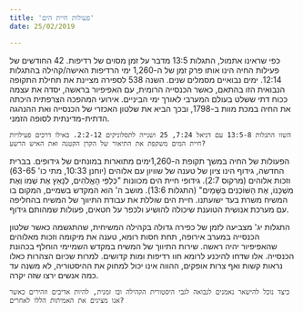 ```yaml
---
title: 'פעולות חיית הים'
date: 25/02/2019

---
```


כפי שראינו אתמול, התגלות 13:5 מדבר על זמן מסוים של רדיפות. 42 החודשים של פעילות החיה הינו אותו פרק זמן של ה-1,260 ימי הרדיפות האישה/קהילה בהתגלות 12:14. ימים נבואיים מסמלים שנים. השנה 538 לספירה מציינת את תחילת התקופה הנבואית הזו בהתאם, כאשר הכנסייה הרומית, עם האפיפיור בראשה, יסדה את עצמה ככוח דתי ששלט בעולם המערבי לאורך ימי הביניים. אירועי המהפכה הצרפתית היכתה את החיה במכת מוות ב-1798, ובכך הביא את שלטון האכזרי של הכנסייה ואת ההנהגה הדתית-מדינתית לסופה הזמני. 

`השוו התגלות 13:5-8 עם דניאל 7:24, 25 ושנייה לתסלוניקים 2:2-12. באילו דרכים פעילויות חיית המים משקפת את התיאור של הקרן הקטנה ואת האיש הרשע?`

הפעולות של החיה במשך תקופת ה-1,260ימים מתוארות במונחים של גידופים. בברית החדשה, גידוף הינו ציון של טענה של שוויון עם אלוהים (יוחנן 10:33, מתי כו' 63-65)  וזכות אלוהים (מרקוס 2:7). גידופי חיית הים מכוונות "כְּלַפֵּי הָאֱלֹהִים, לְנָאֵץ אֶת שְׁמוֹ וְאֶת מִשְׁכָּנוֹ, אֶת הַשּׁוֹכְנִים בַּשָּׁמַיִם" (התגלות 13:6). מושב ה' הוא המקדש בשמיים, המקום בו המשיח משרת בעד ישועתנו. חיית הים שוללת את עבודת התיווך של המשיח בהחליפה עם מערכת אנושית הטוענת שיכולה להושיע ולכפר על חטאים, פעולות שמהותם גידוף.

התגלות יג' מצביעה לזמן של כפירה גדולה בקהילה המשיחית, שהתגשמה כאשר שלטון הכנסייה במערב אירופה, תחת חסות רומא, טענה את מיקומה וזכות מאלוהים שהאפיפיור יהיה ראשה. שירות התיווך של המשיח במקדש השמיימי הוחלף בכהונת הכנסייה. אלו שדחו להיכנע לרומא חוו רדיפות ומות קדושים. למרות שכיום הצהרות כאלו נראות קשות ואף צרות אופקים, ההווה אינו יכול למחוק את ההיסטוריה, לא משנה עד כמה אנשים ירצו שזה יקרה. 

`כיצד נוכל להישאר נאמנים לנבואה לגבי היסטורית הקהילה ובו זמנית, להיות אדיבים וזהירים כאשר אנו מציגים את האמיתות הללו לאחרים?`